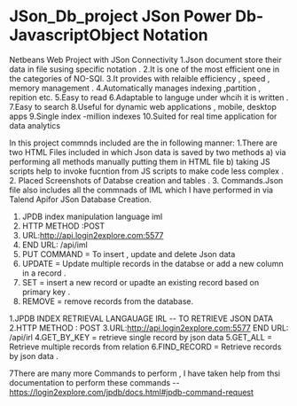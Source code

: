 # JSon_Db_project  JSon Power Db- JavascriptObject Notation
Netbeans Web Project with JSon Connectivity
1.Json document store their data in file susing specific notation .
2.It is one of the most efficient one in the categories of NO-SQl.
3.It provides with relaible efficiency , speed , memory management .
4.Automatically manages indexing ,partition , repition etc.
5.Easy to read 
6.Adaptable to languge under whcih it is written .
7.Easy to search 
8.Useful for dynamic web applications , mobile, desktop apps
9.Single index -million indexes
10.Suited for real time application for data analytics 

In  this project commnds included are the in following  manner:
1.There are two HTML Files included in which Json data is saved by two methods 
a) via performing all methods manually putting them in HTML file 
b) taking JS scripts help to invoke fucntion from JS scripts to make code less complex .
2. Placed Screenshots of Databse creation and tables .
3. Commands.Json file also includes all the commnads of IML which I have performed in via Talend Apifor JSon Database Creation.





1. JPDB index manipulation language iml  
2. HTTP METHOD :POST
3. URL:http://api.login2explore.com:5577
4. END URL: /api/iml
5. PUT COMMAND = To insert , update and delete Json data
6. UPDATE = Update multiple records in the databse or add a new column in a record .
7. SET = insert a new record or upadte an existing record based on primary key .
8. REMOVE = remove records from the database. 

1.JPDB INDEX RETRIEVAL LANGAUAGE IRL -- TO RETRIEVE JSON  DATA 
2.HTTP METHOD : POST 
3.URL:http://api.login2explore.com:5577 END URL: /api/irl
4.GET_BY_KEY = retrieve single record by json data 
5.GET_ALL = Retrieve multiple records from relation
6.FIND_RECORD = Retrieve records by json data .

7There are many more Commands to perform , I have taken help from thsi documentation to perform these commands --https://login2explore.com/jpdb/docs.html#jpdb-command-request




